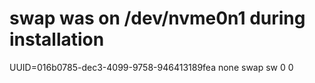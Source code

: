 # swap was on /dev/nvme0n1 during installation
UUID=016b0785-dec3-4099-9758-946413189fea none            swap    sw              0       0
